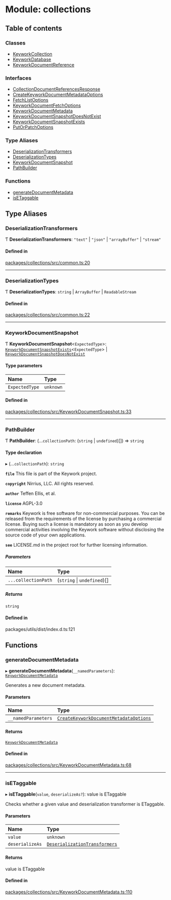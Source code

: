 # Module: collections

## Table of contents

### Classes

- [KeyworkCollection](../classes/collections.KeyworkCollection.md)
- [KeyworkDatabase](../classes/collections.KeyworkDatabase.md)
- [KeyworkDocumentReference](../classes/collections.KeyworkDocumentReference.md)

### Interfaces

- [CollectionDocumentReferencesResponse](../interfaces/collections.CollectionDocumentReferencesResponse.md)
- [CreateKeyworkDocumentMetadataOptions](../interfaces/collections.CreateKeyworkDocumentMetadataOptions.md)
- [FetchListOptions](../interfaces/collections.FetchListOptions.md)
- [KeyworkDocumentFetchOptions](../interfaces/collections.KeyworkDocumentFetchOptions.md)
- [KeyworkDocumentMetadata](../interfaces/collections.KeyworkDocumentMetadata.md)
- [KeyworkDocumentSnapshotDoesNotExist](../interfaces/collections.KeyworkDocumentSnapshotDoesNotExist.md)
- [KeyworkDocumentSnapshotExists](../interfaces/collections.KeyworkDocumentSnapshotExists.md)
- [PutOrPatchOptions](../interfaces/collections.PutOrPatchOptions.md)

### Type Aliases

- [DeserializationTransformers](collections.md#deserializationtransformers)
- [DeserializationTypes](collections.md#deserializationtypes)
- [KeyworkDocumentSnapshot](collections.md#keyworkdocumentsnapshot)
- [PathBuilder](collections.md#pathbuilder)

### Functions

- [generateDocumentMetadata](collections.md#generatedocumentmetadata)
- [isETaggable](collections.md#isetaggable)

## Type Aliases

### DeserializationTransformers

Ƭ **DeserializationTransformers**: ``"text"`` \| ``"json"`` \| ``"arrayBuffer"`` \| ``"stream"``

#### Defined in

[packages/collections/src/common.ts:20](https://github.com/nirrius/keywork/blob/361509a/packages/collections/src/common.ts#L20)

___

### DeserializationTypes

Ƭ **DeserializationTypes**: `string` \| `ArrayBuffer` \| `ReadableStream`

#### Defined in

[packages/collections/src/common.ts:22](https://github.com/nirrius/keywork/blob/361509a/packages/collections/src/common.ts#L22)

___

### KeyworkDocumentSnapshot

Ƭ **KeyworkDocumentSnapshot**<`ExpectedType`\>: [`KeyworkDocumentSnapshotExists`](../interfaces/collections.KeyworkDocumentSnapshotExists.md)<`ExpectedType`\> \| [`KeyworkDocumentSnapshotDoesNotExist`](../interfaces/collections.KeyworkDocumentSnapshotDoesNotExist.md)

#### Type parameters

| Name | Type |
| :------ | :------ |
| `ExpectedType` | `unknown` |

#### Defined in

[packages/collections/src/KeyworkDocumentSnapshot.ts:33](https://github.com/nirrius/keywork/blob/361509a/packages/collections/src/KeyworkDocumentSnapshot.ts#L33)

___

### PathBuilder

Ƭ **PathBuilder**: (...`collectionPath`: (`string` \| `undefined`)[]) => `string`

#### Type declaration

▸ (...`collectionPath`): `string`

**`file`** This file is part of the Keywork project.

**`copyright`** Nirrius, LLC. All rights reserved.

**`author`** Teffen Ellis, et al.

**`license`** AGPL-3.0

**`remarks`** Keywork is free software for non-commercial purposes.
You can be released from the requirements of the license by purchasing a commercial license.
Buying such a license is mandatory as soon as you develop commercial activities
involving the Keywork software without disclosing the source code of your own applications.

**`see`** LICENSE.md in the project root for further licensing information.

##### Parameters

| Name | Type |
| :------ | :------ |
| `...collectionPath` | (`string` \| `undefined`)[] |

##### Returns

`string`

#### Defined in

packages/utils/dist/index.d.ts:121

## Functions

### generateDocumentMetadata

▸ **generateDocumentMetadata**(`__namedParameters`): [`KeyworkDocumentMetadata`](../interfaces/collections.KeyworkDocumentMetadata.md)

Generates a new document metadata.

#### Parameters

| Name | Type |
| :------ | :------ |
| `__namedParameters` | [`CreateKeyworkDocumentMetadataOptions`](../interfaces/collections.CreateKeyworkDocumentMetadataOptions.md) |

#### Returns

[`KeyworkDocumentMetadata`](../interfaces/collections.KeyworkDocumentMetadata.md)

#### Defined in

[packages/collections/src/KeyworkDocumentMetadata.ts:68](https://github.com/nirrius/keywork/blob/361509a/packages/collections/src/KeyworkDocumentMetadata.ts#L68)

___

### isETaggable

▸ **isETaggable**(`value`, `deserializeAs?`): value is ETaggable

Checks whether a given value and deserialization transformer is ETaggable.

#### Parameters

| Name | Type |
| :------ | :------ |
| `value` | `unknown` |
| `deserializeAs` | [`DeserializationTransformers`](collections.md#deserializationtransformers) |

#### Returns

value is ETaggable

#### Defined in

[packages/collections/src/KeyworkDocumentMetadata.ts:110](https://github.com/nirrius/keywork/blob/361509a/packages/collections/src/KeyworkDocumentMetadata.ts#L110)
